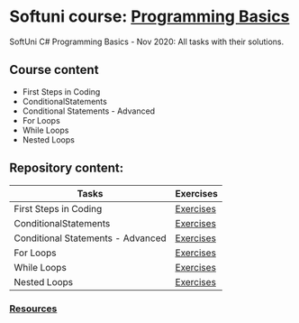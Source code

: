 # Softuni course: [Programming Basics](https://softuni.bg/trainings/3070/programming-basics-with-c-sharp-november-2020)
SoftUni C# Programming Basics - Nov 2020: All tasks with their solutions.

## Course content

- First Steps in Coding
- ConditionalStatements 
- Conditional Statements - Advanced
- For Loops  
- While Loops   
- Nested Loops  

## Repository content:

Tasks                            | Exercises
---------------------------------|----------
First Steps in Coding            | [Exercises](https://github.com/donchodonev/SoftUni-CSharp-ProgrammingBasics/tree/master/FirstStepsInCoding)
ConditionalStatements 	         | [Exercises](https://github.com/donchodonev/SoftUni-CSharp-ProgrammingBasics/tree/master/ConditionalStatements)
Conditional Statements - Advanced| [Exercises](https://github.com/donchodonev/SoftUni-CSharp-ProgrammingBasics/tree/master/ConditionalStatements-Advanced)
For Loops                        | [Exercises](https://github.com/donchodonev/SoftUni-CSharp-ProgrammingBasics/tree/master/ForLoops)
While Loops                      | [Exercises](https://github.com/donchodonev/SoftUni-CSharp-ProgrammingBasics/tree/master/WhileLoops)
Nested Loops                     | [Exercises](https://github.com/donchodonev/SoftUni-CSharp-ProgrammingBasics/tree/master/NestedLoops)


### [Resources](https://github.com/donchodonev/SoftUni-CSharp-ProgrammingBasics/tree/master/TaskConditionResources)


